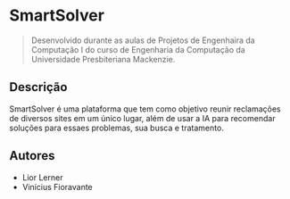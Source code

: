 # SmartSolver
> Desenvolvido durante as aulas de Projetos de Engenhaira da Computação I do curso de Engenharia da Computação da Universidade Presbiteriana Mackenzie.

## Descrição
SmartSolver é uma plataforma que tem como objetivo reunir reclamações de diversos sites em um único lugar, além de usar a IA para recomendar soluções para essaes problemas, sua busca e tratamento.

## Autores
- Lior Lerner
- Vinícius Fioravante




